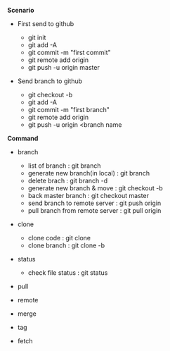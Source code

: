 **Scenario**
* First send to github
  * git init
  * git add -A
  * git commit -m "first commit"
  * git remote add origin <repourl>
  * git push -u origin master

* Send branch to github
  * git checkout -b <branchname>
  * git add -A
  * git commit -m "first branch"
  * git remote add origin <repourl>
  * git push -u origin <branch name

                               
**Command**
* branch
  * list of branch : git branch
  * generate new branch(in local) : git branch <branchname>
  * delete brach : git branch -d <branchname>
  * generate new branch & move : git checkout -b <branchname>
  * back master branch : git checkout master
  * send branch to remote server : git push origin <branchname>
  * pull branch from remote server : git pull origin <branchname>
 
* clone
  * clone code : git clone <cloneurl>
  * clone branch : git clone -b <branchname> <cloneurl>

* status
  * check file status : git status

* pull
* remote
* merge
* tag
* fetch

  
